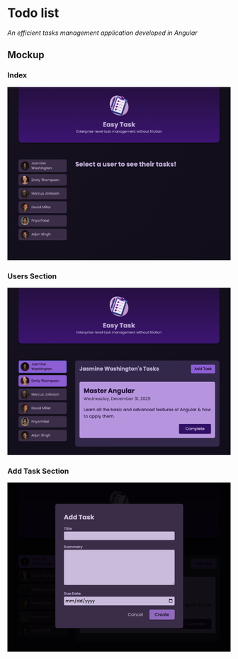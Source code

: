 # Todo list

*An efficient tasks management application developed in Angular*

## Mockup

### Index
<img src="mockup/index.png" alt="index"/>

### Users Section
<img src="mockup/Users.png" alt="index"/>

### Add Task Section
<img src="mockup/tasks.png" alt="index"/>



